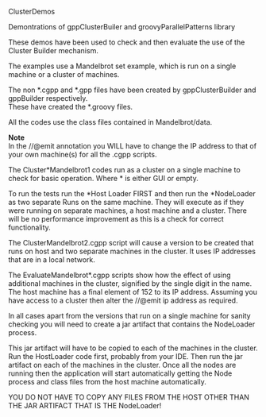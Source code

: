 ClusterDemos

Demontrations of gppClusterBuiler and groovyParallelPatterns library

These demos have been used to check and then evaluate the use  of the 
Cluster Builder mechanism.

The examples use a Mandelbrot set example, which is run on a single machine 
or a cluster of machines.  

The non *.cgpp and *.gpp files have been created by 
gppClusterBuilder and gppBuilder respectively.  
These have created the *.groovy files.

All the codes use the class files contained in Mandelbrot/data.

**Note**  
In the //@emit annotation you WILL have to change the IP address 
to that of your own machine(s) for all the .cgpp scripts.

The Cluster*Mandelbrot1 codes run as a cluster on a single 
machine to check for basic operation. Where * is either GUI or empty.

To run the tests run the *Host Loader FIRST and then run the *NodeLoader as 
two separate Runs on the same machine.  They will execute as if they were 
running on separate machines, a host machine and a cluster.  There will be 
no performance improvement as this is a check for correct functionality.

The ClusterMandelbrot2.cgpp script will cause a version to be created that runs on 
host and two separate machines in the cluster.  It uses IP addresses
that are in a local network.

The EvaluateMandelbrot*.cgpp scripts show how the effect of using additional 
machines in the cluster, signified by the single digit in the name.  The host machine
has a final element of 152 to its IP address.  Assuming you have access to a cluster then 
alter the //@emit ip address as required.

In all cases apart from the versions that run on a single machine for sanity checking you
will need to create a jar artifact that contains the NodeLoader process.

This jar artifact will have to be copied to each of the machines in the cluster.
Run the HostLoader code first, probably from your IDE.
Then run the jar artifact on each of the machines in the cluster.  Once all the nodes
are running then the application will start automatically getting the Node 
process and class files from the host machine automatically.

YOU DO NOT HAVE TO COPY ANY FILES FROM THE HOST OTHER THAN THE JAR ARTIFACT THAT IS THE NodeLoader!
